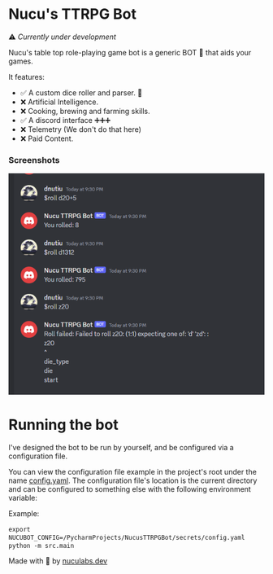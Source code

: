 # Nucu's TTRPG Bot

⚠️ _Currently under development_

Nucu's table top role-playing game bot is a generic BOT 🤖 that aids your games.

It features:
- ✅ A custom dice roller and parser. 🎲 
- ❌ Artificial Intelligence.
- ❌ Cooking, brewing and farming skills.
- ✅ A discord interface ➕➕➕
- ❌ Telemetry (We don't do that here)
- ❌ Paid Content.

### Screenshots

![./docs/bot_dice_roll.png](./docs/bot_dice_roll.png)

# Running the bot

I've designed the bot to be run by yourself, and be configured via a configuration file.

You can view the configuration file example in the project's root under the name [config.yaml](config.yaml). 
The configuration file's location is the current directory and can be configured to something else with the 
following environment variable:

Example:

```shell
export NUCUBOT_CONFIG=/PycharmProjects/NucusTTRPGBot/secrets/config.yaml
python -m src.main
```

Made with 💞 by [nuculabs.dev](https://blog.nuculabs.dev)